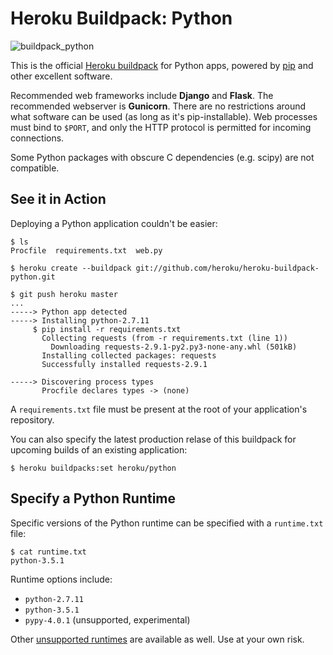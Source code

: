 # Heroku Buildpack: Python
![buildpack_python](https://cloud.githubusercontent.com/assets/51578/13116296/5f4058f0-d569-11e5-8129-bffd7be091e6.jpg)

This is the official [Heroku buildpack](http://devcenter.heroku.com/articles/buildpacks) for Python apps, powered by [pip](http://www.pip-installer.org/) and other excellent software.

Recommended web frameworks include **Django** and **Flask**. The recommended webserver is **Gunicorn**. There are no restrictions around what software can be used (as long as it's pip-installable). Web processes must bind to `$PORT`, and only the HTTP protocol is permitted for incoming connections.

Some Python packages with obscure C dependencies (e.g. scipy) are not compatible. 

See it in Action
----------------

Deploying a Python application couldn't be easier:

    $ ls
    Procfile  requirements.txt  web.py

    $ heroku create --buildpack git://github.com/heroku/heroku-buildpack-python.git

    $ git push heroku master
    ...
    -----> Python app detected
    -----> Installing python-2.7.11
         $ pip install -r requirements.txt
           Collecting requests (from -r requirements.txt (line 1))
             Downloading requests-2.9.1-py2.py3-none-any.whl (501kB)
           Installing collected packages: requests
           Successfully installed requests-2.9.1
           
    -----> Discovering process types
           Procfile declares types -> (none)

A `requirements.txt` file must be present at the root of your application's repository.

You can also specify the latest production relase of this buildpack for upcoming builds of an existing application:

    $ heroku buildpacks:set heroku/python



Specify a Python Runtime
------------------------

Specific versions of the Python runtime can be specified with a `runtime.txt` file:

    $ cat runtime.txt
    python-3.5.1

Runtime options include:

- `python-2.7.11`
- `python-3.5.1`
- `pypy-4.0.1` (unsupported, experimental)

Other [unsupported runtimes](https://github.com/heroku/heroku-buildpack-python/tree/master/builds/runtimes) are available as well. Use at your own risk. 
